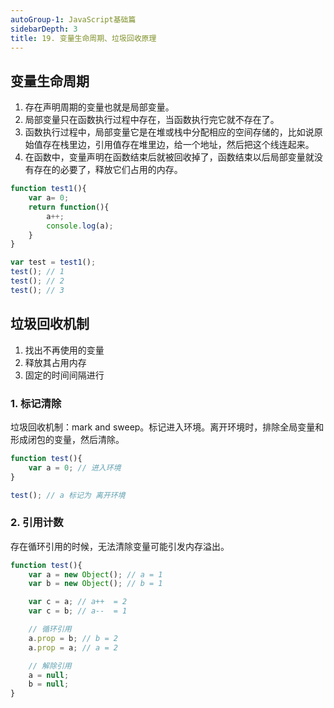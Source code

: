 ```yaml
---
autoGroup-1: JavaScript基础篇
sidebarDepth: 3
title: 19. 变量生命周期、垃圾回收原理
---
```


## 变量生命周期
1. 存在声明周期的变量也就是局部变量。
2. 局部变量只在函数执行过程中存在，当函数执行完它就不存在了。
3. 函数执行过程中，局部变量它是在堆或栈中分配相应的空间存储的，比如说原始值存在栈里边，引用值存在堆里边，给一个地址，然后把这个线连起来。
4. 在函数中，变量声明在函数结束后就被回收掉了，函数结束以后局部变量就没有存在的必要了，释放它们占用的内存。
```javascript
function test1(){
    var a= 0;
    return function(){
        a++;
        console.log(a);
    }
}

var test = test1();
test(); // 1
test(); // 2
test(); // 3
```

## 垃圾回收机制
1. 找出不再使用的变量
2. 释放其占用内存
3. 固定的时间间隔进行

### 1. 标记清除
垃圾回收机制：mark and sweep。标记进入环境。离开环境时，排除全局变量和形成闭包的变量，然后清除。
```javascript
function test(){
    var a = 0; // 进入环境
}

test(); // a 标记为 离开环境
```

### 2. 引用计数
存在循环引用的时候，无法清除变量可能引发内存溢出。
```javascript
function test(){
    var a = new Object(); // a = 1
    var b = new Object(); // b = 1

    var c = a; // a++  = 2
    var c = b; // a--  = 1

    // 循环引用
    a.prop = b; // b = 2
    a.prop = a; // a = 2

    // 解除引用
    a = null;
    b = null;
}
```